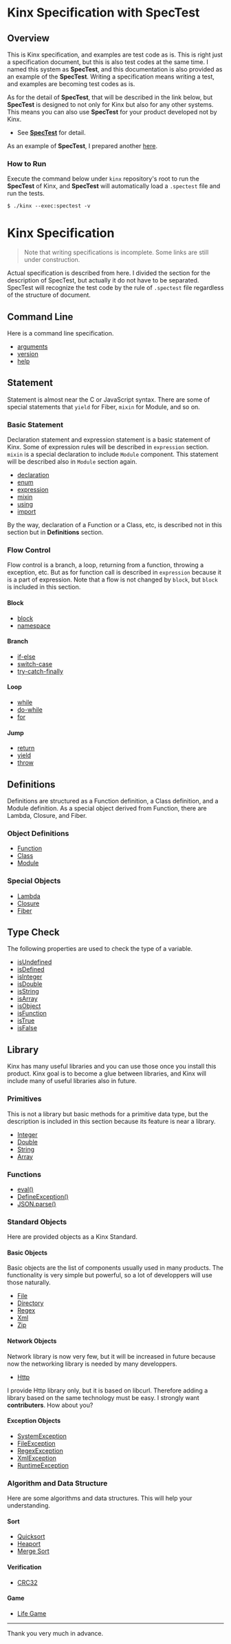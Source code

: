 
# Kinx Specification with SpecTest

## Overview

This is Kinx specification, and examples are test code as is.
This is right just a specification document, but this is also test codes at the same time.
I named this system as **SpecTest**, and this documentation is also provided as an example of the **SpecTest**.
Writing a specification means writing a test, and examples are becoming test codes as is.

As for the detail of **SpecTest**, that will be described in the link below,
but **SpecTest** is designed to not only for Kinx but also for any other systems.
This means you can also use **SpecTest** for your product developed not by Kinx.

*   See **[SpecTest](spectest/README.md)** for detail.

As an example of **SpecTest**, I prepared another [here](../benchmark/README.md).

### How to Run

Execute the command below under `kinx` repository's root to run the **SpecTest** of Kinx,
and **SpecTest** will automatically load a `.spectest` file and run the tests.

```
$ ./kinx --exec:spectest -v
```

# Kinx Specification

> Note that writing specifications is incomplete. Some links are still under construction.

Actual specification is described from here.
I divided the section for the description of SpecTest, but actually it do not have to be separated.
SpecTest will recognize the test code by the rule of `.spectest` file regardless of the structure of document.

## Command Line

Here is a command line specification.

*   [arguments](command/arguments.md)
*   [version](command/version.md)
*   [help](command/help.md)

## Statement

Statement is almost near the C or JavaScript syntax.
There are some of special statements that `yield` for Fiber, `mixin` for Module, and so on.

### Basic Statement

Declaration statement and expression statement is a basic statement of Kinx.
Some of expression rules will be described in `expression` section.
`mixin` is a special declaration to include `Module` component.
This statement will be described also in `Module` section again.

*   [declaration](statement/declaration.md)
*   [enum](statement/enum.md)
*   [expression](statement/expression.md)
*   [mixin](statement/mixin.md)
*   [using](statement/using.md)
*   [import](statement/import.md)

By the way, declaration of a Function or a Class, etc,
is described not in this section but in **Definitions** section.

### Flow Control

Flow control is a branch, a loop, returning from a function, throwing a exception, etc.
But as for function call is described in `expression` because it is a part of expression.
Note that a flow is not changed by `block`, but `block` is included in this section.

#### Block

*   [block](statement/block.md)
*   [namespace](statement/namespace.md)

#### Branch

*   [if-else](statement/if_else.md)
*   [switch-case](statement/switch_case.md)
*   [try-catch-finally](statement/try_catch_finally.md)

#### Loop

*   [while](statement/while.md)
*   [do-while](statement/do_while.md)
*   [for](statement/for.md)

#### Jump

*   [return](statement/return.md)
*   [yield](statement/yield.md)
*   [throw](statement/throw.md)

## Definitions

Definitions are structured as a Function definition, a Class definition, and a Module definition.
As a special object derived from Function, there are Lambda, Closure, and Fiber.

### Object Definitions

*   [Function](statement/function.md)
*   [Class](statement/class.md)
*   [Module](statement/module.md)

### Special Objects

*   [Lambda](statement/lambda.md)
*   [Closure](statement/closure.md)
*   [Fiber](statement/fiber.md)

## Type Check

The following properties are used to check the type of a variable.

*   [isUndefined](lib/typecheck/is_undefined.md)
*   [isDefined](lib/typecheck/is_defined.md)
*   [isInteger](lib/typecheck/is_integer.md)
*   [isDouble](lib/typecheck/is_double.md)
*   [isString](lib/typecheck/is_string.md)
*   [isArray](lib/typecheck/is_array.md)
*   [isObject](lib/typecheck/is_object.md)
*   [isFunction](lib/typecheck/is_function.md)
*   [isTrue](lib/typecheck/is_true.md)
*   [isFalse](lib/typecheck/is_false.md)

## Library

Kinx has many useful libraries and you can use those once you install this product.
Kinx goal is to become a glue between libraries, and Kinx will include many of useful libraries also in future.

### Primitives

This is not a library but basic methods for a primitive data type,
but the description is included in this section because its feature is near a library.

*   [Integer](lib/primitive/integer.md)
*   [Double](lib/primitive/double.md)
*   [String](lib/primitive/string.md)
*   [Array](lib/primitive/array.md)

### Functions

*   [eval()](lib/function/eval.md)
*   [DefineException()](lib/function/define_exception.md)
*   [JSON.parse()](lib/function/parse_json.md)

### Standard Objects

Here are provided objects as a Kinx Standard.

#### Basic Objects

Basic objects are the list of components usually used in many products.
The functionality is very simple but powerful, so a lot of developpers will use those naturally.

*   [File](lib/basic/file.md)
*   [Directory](lib/basic/directory.md)
*   [Regex](lib/basic/regex.md)
*   [Xml](lib/basic/xml.md)
*   [Zip](lib/basic/zip.md)

#### Network Objects

Network library is now very few, but it will be increased in future
because now the networking library is needed by many developpers.

*   [Http](lib/net/http.md)

I provide Http library only, but it is based on libcurl.
Therefore adding a library based on the same technology must be easy.
I strongly want **contributers**. How about you?

#### Exception Objects

*   [SystemException](lib/exception/system.md)
*   [FileException](lib/exception/file.md)
*   [RegexException](lib/exception/regex.md)
*   [XmlException](lib/exception/xml.md)
*   [RuntimeException](lib/exception/runtime.md)

### Algorithm and Data Structure

Here are some algorithms and data structures.
This will help your understanding.

#### Sort

*   [Quicksort](algorithm/qsort.md)
*   [Heaport](algorithm/heapsort.md)
*   [Merge Sort](algorithm/mergesort.md)

#### Verification

*   [CRC32](algorithm/crc32.md)

#### Game

*   [Life Game](algorithm/lifegame.md)


---

Thank you very much in advance.
